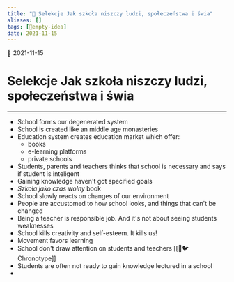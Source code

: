 ```yaml
---
title: "🏫 Selekcje Jak szkoła niszczy ludzi, społeczeństwa i świa"
aliases: []
tags: [💭empty-idea]
date: 2021-11-15
---
```

🌱 2021-11-15
# Selekcje Jak szkoła niszczy ludzi, społeczeństwa i świa
___
- School forms our degenerated system
- School is created like an middle age monasteries
- Education system creates education market which offer:
	- books
	- e-learning platforms
	- private schools
- Students, parents and teachers thinks that school is necessary and says if student is inteligent
- Gaining knowledge haven't got specified goals
- *Szkoła jako czas wolny* book
- School slowly reacts on changes of our environment
- People are accustomed to how school looks, and things that can't be changed
- Being a teacher is responsible job. And it's not about seeing students weaknesses
- School kills creativity and self-esteem. It kills us!
- Movement favors learning
- School don't draw attention on students and teachers [[🦉🐦 Chronotype]]
- Students are often not ready to gain knowledge lectured in a school
- 